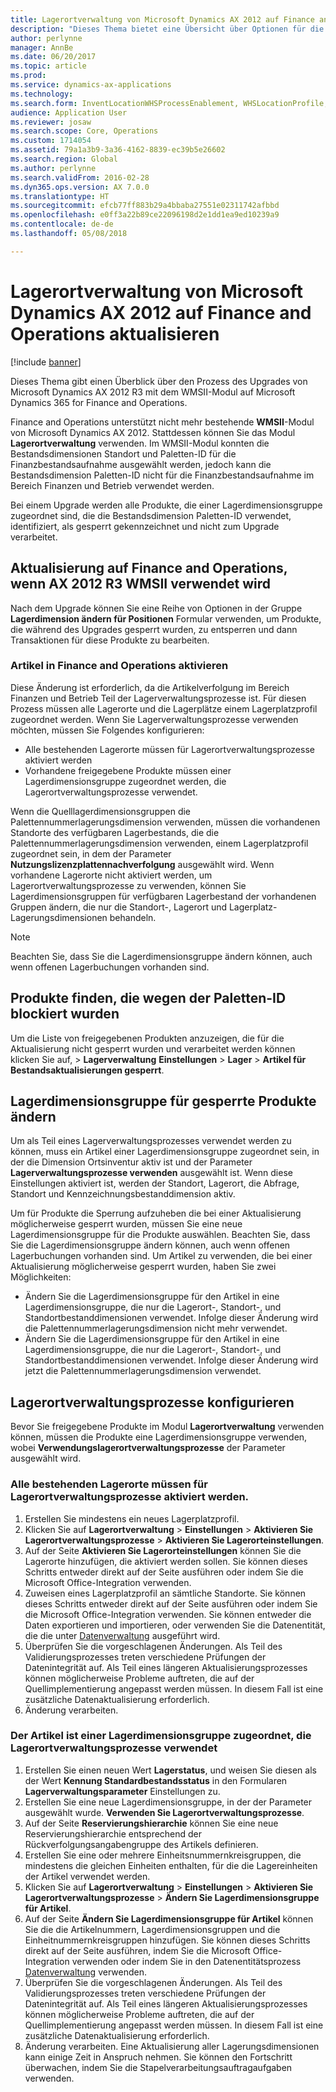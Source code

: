 ```yaml
---
title: Lagerortverwaltung von Microsoft Dynamics AX 2012 auf Finance and Operations aktualisieren
description: "Dieses Thema bietet eine Übersicht über Optionen für die Produkt- und Lagerverwaltungsmigration."
author: perlynne
manager: AnnBe
ms.date: 06/20/2017
ms.topic: article
ms.prod: 
ms.service: dynamics-ax-applications
ms.technology: 
ms.search.form: InventLocationWHSProcessEnablement, WHSLocationProfile, InventTableStorageDimensionGroupChange, InventUpdateBlockedItem, WHSParameters, WHSReservationHierarchy, WHSUOMSeqGroupTable
audience: Application User
ms.reviewer: josaw
ms.search.scope: Core, Operations
ms.custom: 1714054
ms.assetid: 79a1a3b9-3a36-4162-8839-ec39b5e26602
ms.search.region: Global
ms.author: perlynne
ms.search.validFrom: 2016-02-28
ms.dyn365.ops.version: AX 7.0.0
ms.translationtype: HT
ms.sourcegitcommit: efcb77ff883b29a4bbaba27551e02311742afbbd
ms.openlocfilehash: e0ff3a22b89ce22096198d2e1dd1ea9ed10239a9
ms.contentlocale: de-de
ms.lasthandoff: 05/08/2018

---
```


# <a name="upgrade-warehouse-management-from-microsoft-dynamics-ax-2012-to-finance-and-operations"></a>Lagerortverwaltung von Microsoft Dynamics AX 2012 auf Finance and Operations aktualisieren


[!include [banner](../includes/banner.md)]

Dieses Thema gibt einen Überblick über den Prozess des Upgrades von Microsoft Dynamics AX 2012 R3 mit dem WMSII-Modul auf Microsoft Dynamics 365 for Finance and Operations.

Finance and Operations unterstützt nicht mehr bestehende **WMSII**-Modul von Microsoft Dynamics AX 2012. Stattdessen können Sie das Modul **Lagerortverwaltung** verwenden. Im WMSII-Modul konnten die Bestandsdimensionen Standort und Paletten-ID für die Finanzbestandsaufnahme ausgewählt werden, jedoch kann die Bestandsdimension Paletten-ID nicht für die Finanzbestandsaufnahme im Bereich Finanzen und Betrieb verwendet werden.

Bei einem Upgrade werden alle Produkte, die einer Lagerdimensionsgruppe zugeordnet sind, die die Bestandsdimension Paletten-ID verwendet, identifiziert, als gesperrt gekennzeichnet und nicht zum Upgrade verarbeitet.

## <a name="upgrading-to-finance-and-operations-when-ax-2012-r3-wmsii-is-used"></a>Aktualisierung auf Finance and Operations, wenn AX 2012 R3 WMSII verwendet wird
Nach dem Upgrade können Sie eine Reihe von Optionen in der Gruppe **Lagerdimension ändern für Positionen** Formular verwenden, um Produkte, die während des Upgrades gesperrt wurden, zu entsperren und dann Transaktionen für diese Produkte zu bearbeiten.

### <a name="enabling-items-in-finance-and-operations"></a>Artikel in Finance and Operations aktivieren
Diese Änderung ist erforderlich, da die Artikelverfolgung im Bereich Finanzen und Betrieb Teil der Lagerverwaltungsprozesse ist. Für diesen Prozess müssen alle Lagerorte und die Lagerplätze einem Lagerplatzprofil zugeordnet werden. Wenn Sie Lagerverwaltungsprozesse verwenden möchten, müssen Sie Folgendes konfigurieren:
-   Alle bestehenden Lagerorte müssen für Lagerortverwaltungsprozesse aktiviert werden 
-   Vorhandene freigegebene Produkte müssen einer Lagerdimensionsgruppe zugeordnet werden, die Lagerortverwaltungsprozesse verwendet. 

Wenn die Quelllagerdimensionsgruppen die Palettennummerlagerungsdimension verwenden, müssen die vorhandenen Standorte des verfügbaren Lagerbestands, die die Palettennummerlagerungsdimension verwenden, einem Lagerplatzprofil zugeordnet sein, in dem der Parameter **Nutzungslizenzplattennachverfolgung** ausgewählt wird. Wenn vorhandene Lagerorte nicht aktiviert werden, um Lagerortverwaltungsprozesse zu verwenden, können Sie Lagerdimensionsgruppen für verfügbaren Lagerbestand der vorhandenen Gruppen ändern, die nur die Standort-, Lagerort und Lagerplatz-Lagerungsdimensionen behandeln. 

> [!NOTE] 
>  Beachten Sie, dass Sie die Lagerdimensionsgruppe ändern können, auch wenn offenen Lagerbuchungen vorhanden sind.

## <a name="find-products-that-were-blocked-because-of-pallet-id"></a>Produkte finden, die wegen der Paletten-ID blockiert wurden
Um die Liste von freigegebenen Produkten anzuzeigen, die für die Aktualisierung nicht gesperrt wurden und verarbeitet werden können klicken Sie auf, &gt; **Lagerverwaltung** **Einstellungen** &gt; **Lager** &gt; **Artikel für Bestandsaktualisierungen gesperrt**.

## <a name="change-storage-dimension-group-for-blocked-products"></a>Lagerdimensionsgruppe für gesperrte Produkte ändern 
 
Um als Teil eines Lagerverwaltungsprozesses verwendet werden zu können, muss ein Artikel einer Lagerdimensionsgruppe zugeordnet sein, in der die Dimension Ortsinventur aktiv ist und der Parameter **Lagerverwaltungsprozesse verwenden** ausgewählt ist. Wenn diese Einstellungen aktiviert ist, werden der Standort, Lagerort, die Abfrage, Standort und Kennzeichnungsbestanddimension aktiv.

Um für Produkte die Sperrung aufzuheben die bei einer Aktualisierung möglicherweise gesperrt wurden, müssen Sie eine neue Lagerdimensionsgruppe für die Produkte auswählen. Beachten Sie, dass Sie die Lagerdimensionsgruppe ändern können, auch wenn offenen Lagerbuchungen vorhanden sind. Um Artikel zu verwenden, die bei einer Aktualisierung möglicherweise gesperrt wurden, haben Sie zwei Möglichkeiten:

-   Ändern Sie die Lagerdimensionsgruppe für den Artikel in eine Lagerdimensionsgruppe, die nur die Lagerort-, Standort-, und Standortbestanddimensionen verwendet. Infolge dieser Änderung wird die Palettennummerlagerungsdimension nicht mehr verwendet.
-   Ändern Sie die Lagerdimensionsgruppe für den Artikel in eine Lagerdimensionsgruppe, die nur die Lagerort-, Standort-, und Standortbestanddimensionen verwendet. Infolge dieser Änderung wird jetzt die Palettennummerlagerungsdimension verwendet.

## <a name="configure-warehouse-management-processes"></a>Lagerortverwaltungsprozesse konfigurieren
Bevor Sie freigegebene Produkte im Modul **Lagerortverwaltung** verwenden können, müssen die Produkte eine Lagerdimensionsgruppe verwenden, wobei **Verwendungslagerortverwaltungsprozesse** der Parameter ausgewählt wird.

### <a name="enable-warehouses-to-use-warehouse-management-processes"></a>Alle bestehenden Lagerorte müssen für Lagerortverwaltungsprozesse aktiviert werden.

1.  Erstellen Sie mindestens ein neues Lagerplatzprofil.
2.  Klicken Sie auf **Lagerortverwaltung** &gt; **Einstellungen** &gt; **Aktivieren Sie Lagerortverwaltungsprozesse** &gt; **Aktivieren Sie Lagerorteinstellungen**.
3.  Auf der Seite **Aktivieren Sie Lagerorteinstellungen** können Sie die Lagerorte hinzufügen, die aktiviert werden sollen. Sie können dieses Schritts entweder direkt auf der Seite ausführen oder indem Sie die Microsoft Office-Integration verwenden.
4.  Zuweisen eines Lagerplatzprofil an sämtliche Standorte. Sie können dieses Schritts entweder direkt auf der Seite ausführen oder indem Sie die Microsoft Office-Integration verwenden. Sie können entweder die Daten exportieren und importieren, oder verwenden Sie die Datenentität, die die unter [Datenverwaltung](../../dev-itpro/data-entities/data-entities.md) ausgeführt wird.
5.  Überprüfen Sie die vorgeschlagenen Änderungen. Als Teil des Validierungsprozesses treten verschiedene Prüfungen der Datenintegrität auf. Als Teil eines längeren Aktualisierungsprozesses können möglicherweise Probleme auftreten, die auf der Quellimplementierung angepasst werden müssen. In diesem Fall ist eine zusätzliche Datenaktualisierung erforderlich.
6.  Änderung verarbeiten.

### <a name="change-the-storage-dimension-group-for-items-so-that-it-uses-warehouse-management-processes"></a>Der Artikel ist einer Lagerdimensionsgruppe zugeordnet, die Lagerortverwaltungsprozesse verwendet

1.  Erstellen Sie einen neuen Wert **Lagerstatus**, und weisen Sie diesen als der Wert **Kennung Standardbestandsstatus** in den Formularen **Lagerverwaltungsparameter** Einstellungen zu.
2.  Erstellen Sie eine neue Lagerdimensionsgruppe, in der der Parameter ausgewählt wurde. **Verwenden Sie Lagerortverwaltungsprozesse**.
3.  Auf der Seite **Reservierungshierarchie** können Sie eine neue Reservierungshierarchie entsprechend der Rückverfolgungsangabengruppe des Artikels definieren.
4.  Erstellen Sie eine oder mehrere Einheitsnummernkreisgruppen, die mindestens die gleichen Einheiten enthalten, für die die Lagereinheiten der Artikel verwendet werden.
5.  Klicken Sie auf **Lagerortverwaltung** &gt; **Einstellungen** &gt; **Aktivieren Sie Lagerortverwaltungsprozesse** &gt; **Ändern Sie Lagerdimensionsgruppe für Artikel**.
6.  Auf der Seite **Ändern Sie Lagerdimensionsgruppe für Artikel** können Sie die die Artikelnummern, Lagerdimensionsgruppen und die Einheitnummernkreisgruppen hinzufügen. Sie können dieses Schritts direkt auf der Seite ausführen, indem Sie die Microsoft Office-Integration verwenden oder indem Sie in den Datenentitätsprozess [Datenverwaltung](../../dev-itpro/data-entities/data-entities.md) verwenden.
7.  Überprüfen Sie die vorgeschlagenen Änderungen. Als Teil des Validierungsprozesses treten verschiedene Prüfungen der Datenintegrität auf. Als Teil eines längeren Aktualisierungsprozesses können möglicherweise Probleme auftreten, die auf der Quellimplementierung angepasst werden müssen. In diesem Fall ist eine zusätzliche Datenaktualisierung erforderlich.
8.  Änderung verarbeiten. Eine Aktualisierung aller Lagerungsdimensionen kann einige Zeit in Anspruch nehmen. Sie können den Fortschritt überwachen, indem Sie die Stapelverarbeitungsauftragaufgaben verwenden.

